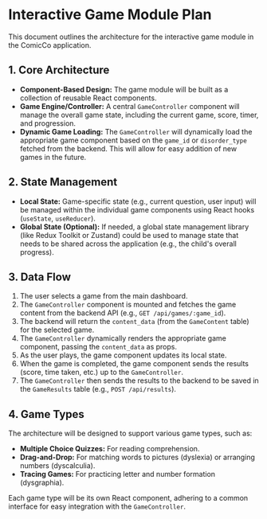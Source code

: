 # Interactive Game Module Plan

This document outlines the architecture for the interactive game module in the ComicCo application.

## 1. Core Architecture

-   **Component-Based Design:** The game module will be built as a collection of reusable React components.
-   **Game Engine/Controller:** A central `GameController` component will manage the overall game state, including the current game, score, timer, and progression.
-   **Dynamic Game Loading:** The `GameController` will dynamically load the appropriate game component based on the `game_id` or `disorder_type` fetched from the backend. This will allow for easy addition of new games in the future.

## 2. State Management

-   **Local State:** Game-specific state (e.g., current question, user input) will be managed within the individual game components using React hooks (`useState`, `useReducer`).
-   **Global State (Optional):** If needed, a global state management library (like Redux Toolkit or Zustand) could be used to manage state that needs to be shared across the application (e.g., the child's overall progress).

## 3. Data Flow

1.  The user selects a game from the main dashboard.
2.  The `GameController` component is mounted and fetches the game content from the backend API (e.g., `GET /api/games/:game_id`).
3.  The backend will return the `content_data` (from the `GameContent` table) for the selected game.
4.  The `GameController` dynamically renders the appropriate game component, passing the `content_data` as props.
5.  As the user plays, the game component updates its local state.
6.  When the game is completed, the game component sends the results (score, time taken, etc.) up to the `GameController`.
7.  The `GameController` then sends the results to the backend to be saved in the `GameResults` table (e.g., `POST /api/results`).

## 4. Game Types

The architecture will be designed to support various game types, such as:

-   **Multiple Choice Quizzes:** For reading comprehension.
-   **Drag-and-Drop:** For matching words to pictures (dyslexia) or arranging numbers (dyscalculia).
-   **Tracing Games:** For practicing letter and number formation (dysgraphia).

Each game type will be its own React component, adhering to a common interface for easy integration with the `GameController`.